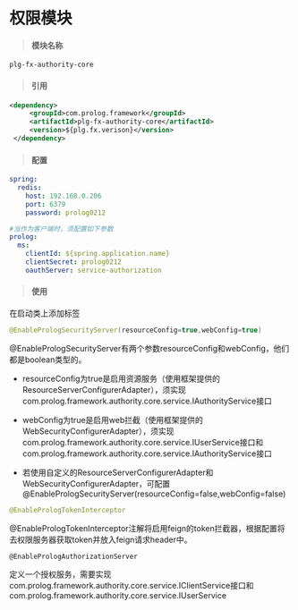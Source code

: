 # 权限模块

> #### 模块名称

```
plg-fx-authority-core
```

> #### 引用

```xml
<dependency>
     <groupId>com.prolog.framework</groupId>
     <artifactId>plg-fx-authority-core</artifactId>
     <version>${plg.fx.verison}</version>
 </dependency>
```

> #### 配置

```yaml
spring:
  redis:
    host: 192.168.0.206
    port: 6379
    password: prolog0212

#当作为客户端时，须配置如下参数
prolog: 
  ms: 
    clientId: ${spring.application.name}
    clientSecret: prolog0212
    oauthServer: service-authorization
```

> #### 使用

在启动类上添加标签

```java
@EnablePrologSecurityServer(resourceConfig=true,webConfig=true)
```

@EnablePrologSecurityServer有两个参数resourceConfig和webConfig，他们都是boolean类型的。

* resourceConfig为true是启用资源服务（使用框架提供的ResourceServerConfigurerAdapter），须实现com.prolog.framework.authority.core.service.IAuthorityService接口

* webConfig为true是启用web拦截（使用框架提供的WebSecurityConfigurerAdapter），须实现com.prolog.framework.authority.core.service.IUserService接口和com.prolog.framework.authority.core.service.IAuthorityService接口

* 若使用自定义的ResourceServerConfigurerAdapter和WebSecurityConfigurerAdapter，可配置@EnablePrologSecurityServer\(resourceConfig=false,webConfig=false\)

```java
@EnablePrologTokenInterceptor
```

@EnablePrologTokenInterceptor注解将启用feign的token拦截器，根据配置将去权限服务器获取token并放入feign请求header中。

```
@EnablePrologAuthorizationServer
```

定义一个授权服务，需要实现com.prolog.framework.authority.core.service.IClientService接口和com.prolog.framework.authority.core.service.IUserService


